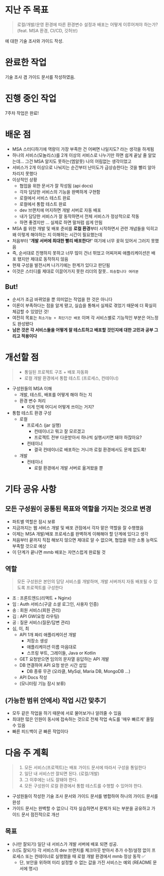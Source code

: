# 지난 주 목표

> 로컬/개발/운영 환경에 따른 환경변수 설정과 배포는 어떻게 이루어져야 하는가? (feat. MSA 환경, CI/CD, 깃허브)

에 대한 기술 조사와 가이드 작성.

# 완료한 작업

기술 조사 겸 가이드 문서를 작성하였음.

# 진행 중인 작업

7주차 작업은 완료!

# 배운 점

- MSA 스터디하기에 역량이 가장 부족한 건 어쩌면 나일지도? 라는 생각을 하게됨
- 하나의 서비스(모놀리스)를 2개 이상의 서비스로 나누기만 하면 쉽게 끝날 줄 알았는데... 그건 MSA 알지도 못하는(엠알못) 나의 어림없는 생각이었고
- 서비스가 2개 이상으로 나눠지는 순간부터 난이도가 급상승한다는 것을 빨리 알아 차리지 못했다
- 이상적인 상황
    - 협업을 위한 문서가 잘 작성됨 (api docs)
    - 각자 담당한 서비스의 기능을 완벽하게 구현함
    - 로컬에서 서비스 테스트 완료
    - 로컬에서 통합 테스트 완료
    - dev 브랜치에 머지하면 개발 서버로 자동 배포
    - 내가 담당한 서비스가 잘 동작하면서 전체 서비스가 정상적으로 작동
    - 하면 좋겠지만 ... 실제로 하면 말처럼 쉽게 안됨
- MSA 를 위한 개발 및 배포 준비를 **로컬 환경**부터 시작하면서 관련 개념들을 익히고 왜 이렇게 해야하는 지 이해하는 시간이 필요했는데
- 처음부터 **'개발 서버에 최대한 빨리 배포한다!'** 여기에 너무 꽂혀 있어서 그러지 못했음
- 즉, 순서대로 진행하지 못하고 너무 많이 건너 뛰었고 어찌저찌 애플리케이션은 배포 됐지만 제대로 동작하지 않음
- 현재 구성을 발전시켜 나가기에는 한계가 있다고 판단됨
- 이것은 스터디를 제대로 이끌어가지 못한 리더의 잘못.. `죄송합니다 여러분`

## But!

- 순서가 조금 바뀌었을 뿐 의미없는 작업을 한 것은 아니다
- 이론이 부족하다는 점을 알게 됐고, 실습을 통해서 실제로 겪었기 때문에 더 확실히 체감할 수 있었던 것!
- 여전히 목표는 `최소기능 + 최단기간 배포` 이며 각 서비스별로 기능적인 부분은 어느정도 완성됐다
- **남은 것은 각 서비스들을 어떻게 잘 테스트하고 배포할 것인지에 대한 고민과 공부 그리고 적용이다**

# 개선할 점

> - 통일된 프로젝트 구조 + 배포 자동화
> - 로컬 개발 환경에서 통합 테스트 (프로세스, 컨테이너)

- 구성원들의 MSA 이해
    - 개발, 테스트, 배포를 어떻게 해야 하는 지
    - 환경 변수 처리
      - 이게 언제 어디서 어떻게 쓰이는 거지?
- 통합 테스트 환경 구성
    - 로컬
        - 프로세스 (jar 실행)
          - 컨테이너고 뭐고 잘 모르겠고
          - 프로젝트 전부 다운받아서 하나씩 실행시키면 돼야 하잖아요?
        - 컨테이너
          - 결국 컨테이너로 배포하는 거니까 로컬 환경에서도 문제 없도록!
    - 개발
        - 컨테이너
          - 로컬 환경에서 개발 서버로 옮겨왔을 뿐

# 기타 공유 사항

## 모든 구성원이 공통된 목표와 역할을 가지는 것으로 변경

- 파트별 역할은 잠시 보류
- 지금까지는 웹 서비스 개발 및 배포 관점에서 각자 맡은 역할을 잘 수행했음
- 이제는 MSA 개발/배포 프로세스를 완벽하게 이해해야 할 단계에 있다고 생각
- 처음부터 끝까지 직접 해보지 않으면 제대로 알 수 없으며, 협업을 위한 소통 능력도 부족할 것으로 예상
- 이 단계가 끝나면 mmb 배포는 자연스럽게 완료될 것

## 역할

> 모든 구성원은 본인의 담당 서비스를 개발하며, 개발 서버까지 자동 배포될 수 있도록 프로젝트를 구성한다

- 조 : 프론트엔드(리액트 + Nginx)
- 임 : Auth 서비스(구글 소셜 로그인, 사용자 인증)
- 송 : 회원 서비스(회원 관리)
- 김 : API GW(요청 라우팅)
- 공 : 질문 서비스(질문/답변 관리)
- 심, 이, 최
    - API 1개 짜리 애플리케이션 개발
        - 저장소 생성
        - 애플리케이션 이름 마음대로
        - 스프링 부트, 그레이들, Java or Kotlin
    - GET 요청받으면 임의의 문자열 응답하는 API 개발
    - DB 연결하여 API 요청 받은 시간 삽입
        - DB 종류 무관 (오라클, MySql, Maria DB, MongoDB ...)
    - API Docs 작성
    - (모니터링 기능 잠시 보류)

## (가능한 범위 안에서) 작업 시간 맞추기

- 모두 같은 작업을 하기 때문에 서로 물어보거나 알려줄 수 있음
- 최대한 많은 인원이 동시에 접속하는 것으로 전체 작업 속도를 '매우 빠르게' 올릴 수 있음
- 빠른 피드백이 곧 빠른 작업이다

# 다음 주 계획

> 1. 모든 서비스(프로젝트)는 배포 가이드 문서에 따라서 구성을 통일한다
> 2. 일단 내 서비스만 잘되면 된다. (로컬/개발)
> 3. 그 이후에는 너도 잘돼야 한다.
> 4. 모든 구성원이 로컬 환경에서 통합 테스트를 수행할 수 있어야 한다.

- 구성원들이 작성한 기술 조사 문서와 가이드 문서를 병합하여 하나의 가이드 문서를 완성
- 가이드 문서는 완벽할 수 없으니 각자 실습하면서 문제가 되는 부분을 공유하고 가이드 문서 점진적으로 개선

## 목표

- (나만 잘되기) 일단 내 서비스가 개발 서버에 배포 되면 성공.
- (너도 잘되기) 각 서비스의 dev 브랜치를 체크아웃 받아서 추가 수정/설정 없이 프로세스 또는 컨테이너로 실행했을 때 로컬 개발 환경에서 mmb 정상 동작 ✅
    - 단, 보안을 위하여 미리 설정할 수 없는 값을 가진 서비스는 예외 (README 문서에 명시)
